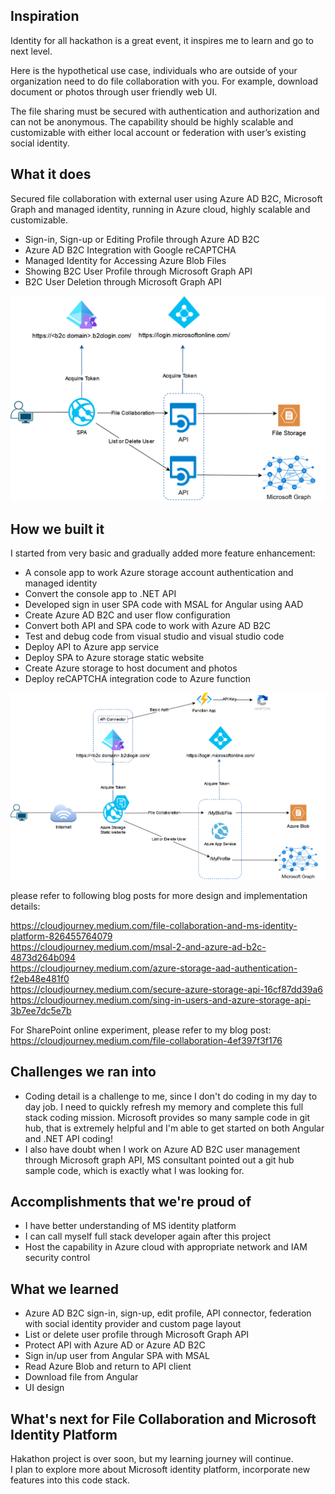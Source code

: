 ## Inspiration
Identity for all hackathon is a great event, it inspires me to learn and go to next level.

Here is the hypothetical use case, individuals who are outside of your organization need to do file collaboration with you. For example, download document or photos through user friendly web UI.

The file sharing must be secured with authentication and authorization and can not be anonymous. The capability should be highly scalable and customizable with either local account or federation with user’s existing social identity.
## What it does
Secured file collaboration with external user using Azure AD B2C, Microsoft Graph and managed identity, running in Azure cloud, highly scalable and customizable.
- Sign-in, Sign-up or Editing Profile through Azure AD B2C
- Azure AD B2C Integration with Google reCAPTCHA
- Managed Identity for Accessing Azure Blob Files        
- Showing B2C User Profile through Microsoft Graph API
- B2C User Deletion through Microsoft Graph API  

![Overview](https://github.com/Ronnie-personal/identity-for-all/blob/main/ReadmeFiles/fcollab-features.png?raw=true)

## How we built it
I started from very basic and gradually added more feature enhancement:  
- A console app to work Azure storage account authentication and managed identity
- Convert the console app to .NET API  
- Developed sign in user SPA code with MSAL for Angular using AAD  
- Create Azure AD B2C and user flow configuration  
- Convert both API and SPA code to work with Azure AD B2C 
- Test and debug code from visual studio and visual studio code    
- Deploy API to Azure app service  
- Deploy SPA to Azure storage static website  
- Create Azure storage to host document and photos  
- Deploy reCAPTCHA integration code to Azure function

![Overview](https://github.com/Ronnie-personal/identity-for-all/blob/main/ReadmeFiles/fcollab-architecture.png?raw=true)

please refer to following blog posts for more design and implementation details:  

https://cloudjourney.medium.com/file-collaboration-and-ms-identity-platform-826455764079  
https://cloudjourney.medium.com/msal-2-and-azure-ad-b2c-4873d264b094  
https://cloudjourney.medium.com/azure-storage-aad-authentication-f2eb48e481f0    
https://cloudjourney.medium.com/secure-azure-storage-api-16cf87dd39a6    
https://cloudjourney.medium.com/sing-in-users-and-azure-storage-api-3b7ee7dc5e7b  

For SharePoint online experiment, please refer to my blog post:  
https://cloudjourney.medium.com/file-collaboration-4ef397f3f176

## Challenges we ran into
- Coding detail is a challenge to me, since I don't do coding in my day to day job. I need to quickly refresh my memory and complete this full stack coding mission. Microsoft provides so many sample code in git hub, that is extremely helpful and I'm able to get started on both Angular and .NET API coding!  
- I also have doubt when I work on Azure AD B2C user management through Microsoft graph API, MS consultant pointed out a git hub sample code, which is exactly what I was looking for.

## Accomplishments that we're proud of
- I have better understanding of MS identity platform
- I can call myself full stack developer again after this project  
- Host the capability in Azure cloud with appropriate network and IAM security control

## What we learned
- Azure AD B2C sign-in, sign-up, edit profile, API connector, federation with social identity provider and custom page layout  
- List or delete user profile through Microsoft Graph API
- Protect API with Azure AD or Azure AD B2C  
- Sign in/up user from Angular SPA with MSAL  
- Read Azure Blob and return to API client  
- Download file from Angular  
- UI design

## What's next for File Collaboration and Microsoft Identity Platform  
Hakathon project is over soon, but my learning journey will continue.  
I plan to explore more about Microsoft identity platform, incorporate new features into this code stack.
